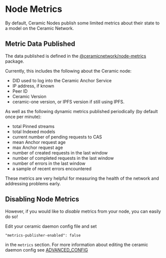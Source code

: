 # Node Metrics

By default, Ceramic Nodes publish some limited metrics about their state to a model on the Ceramic Network.

## Metric Data Published

The data published is defined in the [@ceramicnetwork/node-metrics](https://www.npmjs.com/package/@ceramicnetwork/node-metrics) package.

Currently, this includes the following about the Ceramic node:

  - DID used to log into the Ceramic Anchor Service
  - IP address, if known
  - Peer ID
  - Ceramic Version
  - ceramic-one version, or IPFS version if still using IPFS.

As well as the following dynamic metrics published periodically (by default once per minute):

  - total Pinned streams
  - total Indexed models
  - current number of pending requests to CAS
  - mean Anchor request age
  - max Anchor request age
  - number of created requests in the last window
  - number of completed requests in the last window
  - number of errors in the last window
  - a sample of recent errors encountered

These metrics are very helpful for measuring the health of the network and addressing problems early.

## Disabling Node Metrics

However, if you would like to *disable* metrics from your node, you can easily do so!

Edit your ceramic daemon config file and set

` "metrics-publisher-enabled": false `

in the `metrics` section.  For more information about editing the ceramic daemon config see [ADVANCED_CONFIG](./ADVANCED_CONFIG.md)

  
